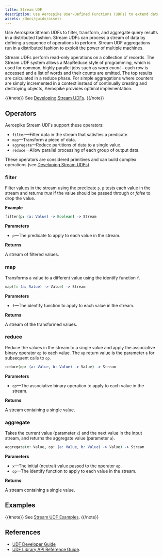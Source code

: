 ```yaml
---
title: Stream UDF 
description: Use Aerospike User-Defined Functions (UDFs) to extend database functionality and performance.
assets: /docs/guide/assets
---
```


Use Aerospike Stream UDFs to filter, transform, and aggregate query results in a distributed fashion. Stream UDFs can process a stream of data by defining a sequence of operations to perform. Stream UDF aggregations run in a distributed fashion to exploit the power of multiple machines.

Stream UDFs perform read-only operations on a collection of records. The Stream UDF system allows a MapReduce style of programming, which is used for common, highly parallel jobs such as *word count*&mdash;each row is accessed and a list of words and their counts are emitted. The top results are calculated in a reduce phase. For simple aggregations where counters are simply incremented in a context instead of continually creating and destroying objects, Aerospike provides optimal implementation.

{{#note}}
See [Developing Stream UDFs](/docs/udf/developing_stream_udfs.html).
{{/note}}

## Operators

Aerospike Stream UDFs support these operators:

- `filter`&mdash;Filter data in the stream that satisfies a predicate.
- `map`&mdash;Transform a piece of data.
- `aggregate`&mdash;Reduce partitions of data to a single value.
- `reduce`&mdash;Allow parallel processing of each group of output data.

These operators are considered primitives and can build complex operations (see [Developing Stream UDFs](/docs/udf/developing_stream_udfs.html)).

### filter

Filter values in the stream using the predicate `p`. `p` tests each value in the stream and returns *true* if the value should be passed through or *false* to drop the value.

**Example**

```coffeescript
filter(p: (a: Value) -> Boolean) -> Stream
```

**Parameters**

- `p`&mdash;The predicate to apply to each value in the stream.

**Returns**

A stream of filtered values.

### map

Transforms a value to a different value using the identify function `f`.

```coffeescript
map(f: (a: Value) -> Value) -> Stream
```

**Parameters**

- `f`&mdash;The identify function to apply to each value in the stream.

**Returns**

A stream of the transformed values.

### reduce

Reduce the values in the stream to a single value and apply the associative binary operator `op` to each value. The `op` return value is the parameter `a` for subsequent calls to `op`.

```coffeescript
reduce(op: (a: Value, b: Value) -> Value) -> Stream
```

**Parameters**

- `op`&mdash;The associative binary operation to apply to each value in the stream. 

**Returns**

A stream containing a single value.


### aggregate

Takes the current value (parameter `x`) and the next value in the input stream, and returns the aggregate value (parameter `a`).

```coffeescript
aggregate(x: Value, op: (a: Value, b: Value) -> Value) -> Stream
```

**Parameters**

- `x`&mdash;The initial (neutral) value passed to the operator `op`. 
- `op`&mdash;The identify function to apply to each value in the stream.

**Returns**

A stream containing a single value.

## Examples

{{#note}}
See [Stream UDF Examples](/docs/udf/examples/stream_udf_examples.html).
{{/note}}


## References

- [UDF Developer Guide](/docs/udf/udf_guide.html)
- [UDF Library API Reference Guide](/docs/udf/api_reference.html).
